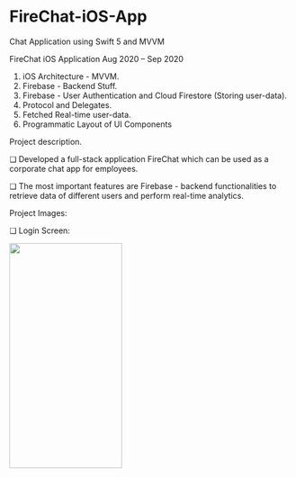 # FireChat-iOS-App
Chat Application using Swift 5 and MVVM

FireChat iOS Application
Aug 2020 – Sep 2020

1. iOS Architecture - MVVM.
2. Firebase - Backend Stuff.
3. Firebase - User Authentication and Cloud Firestore (Storing user-data).
3. Protocol and Delegates.
4. Fetched Real-time user-data.
5. Programmatic Layout of UI Components

Project description.

❏ Developed a full-stack application FireChat which can be used as a corporate chat app for employees.

❏ The most important features are Firebase - backend functionalities to retrieve data of different users and perform real-time analytics.

Project Images:

❏ Login Screen:

<img src="https://user-images.githubusercontent.com/61109207/127391731-7f2d0371-52dc-4ba3-a822-6534712ef648.png" width="200" height="400">

